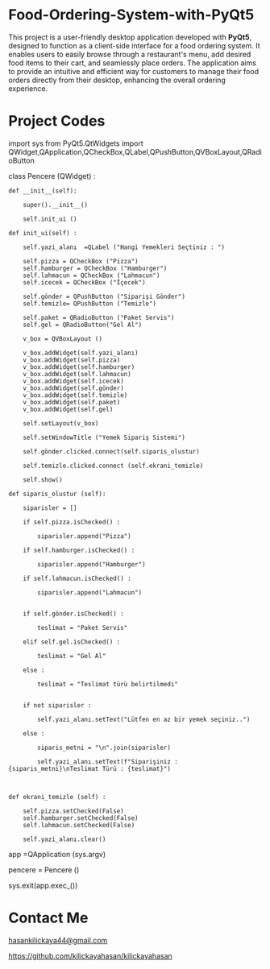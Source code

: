 # Food-Ordering-System-with-PyQt5

This project is a user-friendly desktop application developed with **PyQt5**, designed to function as a client-side interface for a food ordering system. It enables users to easily browse through a restaurant's menu, add desired food items to their cart, and seamlessly place orders. The application aims to provide an intuitive and efficient way for customers to manage their food orders directly from their desktop, enhancing the overall ordering experience.

# Project Codes

import sys
from PyQt5.QtWidgets import QWidget,QApplication,QCheckBox,QLabel,QPushButton,QVBoxLayout,QRadioButton

class Pencere (QWidget) :

    def __init__(self):

        super().__init__()

        self.init_ui ()

    def init_ui(self) :

        self.yazi_alanı  =QLabel ("Hangi Yemekleri Seçtiniz : ")

        self.pizza = QCheckBox ("Pizza")
        self.hamburger = QCheckBox ("Hamburger")
        self.lahmacun = QCheckBox ("Lahmacun")
        self.icecek = QCheckBox ("İçecek")

        self.gönder = QPushButton ("Siparişi Gönder")
        self.temizle= QPushButton ("Temizle")

        self.paket = QRadioButton ("Paket Servis")
        self.gel = QRadioButton("Gel Al")

        v_box = QVBoxLayout ()

        v_box.addWidget(self.yazi_alanı)
        v_box.addWidget(self.pizza)
        v_box.addWidget(self.hamburger)
        v_box.addWidget(self.lahmacun)
        v_box.addWidget(self.icecek)
        v_box.addWidget(self.gönder)
        v_box.addWidget(self.temizle)
        v_box.addWidget(self.paket)
        v_box.addWidget(self.gel)

        self.setLayout(v_box)

        self.setWindowTitle ("Yemek Sipariş Sistemi")

        self.gönder.clicked.connect(self.siparis_olustur)

        self.temizle.clicked.connect (self.ekrani_temizle)

        self.show()

    def siparis_olustur (self):

        siparisler = []

        if self.pizza.isChecked() :

            siparisler.append("Pizza")

        if self.hamburger.isChecked() :

            siparisler.append("Hamburger")

        if self.lahmacun.isChecked() :

            siparisler.append("Lahmacun")


        if self.gönder.isChecked() :

            teslimat = "Paket Servis"

        elif self.gel.isChecked() :

            teslimat = "Gel Al"

        else :

            teslimat = "Teslimat türü belirtilmedi"


        if not siparisler :

            self.yazi_alanı.setText("Lütfen en az bir yemek seçiniz..")

        else :

            siparis_metni = "\n".join(siparisler)

            self.yazi_alanı.setText(f"Siparişiniz : {siparis_metni}\nTeslimat Türü : {teslimat}")



    def ekrani_temizle (self) :

        self.pizza.setChecked(False)
        self.hamburger.setChecked(False)
        self.lahmacun.setChecked(False)

        self.yazi_alanı.clear()


app =QApplication (sys.argv)

pencere = Pencere ()

sys.exit(app.exec_())


# Contact Me

hasankilickaya44@gmail.com

https://github.com/kilickayahasan/kilickayahasan
